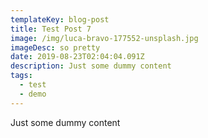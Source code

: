 ```yaml
---
templateKey: blog-post
title: Test Post 7
image: /img/luca-bravo-177552-unsplash.jpg
imageDesc: so pretty
date: 2019-08-23T02:04:04.091Z
description: Just some dummy content
tags:
  - test
  - demo
---
```

Just some dummy content
